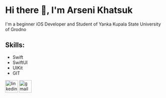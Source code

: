 # Hi there 👋, I'm Arseni Khatsuk
 I'm a beginner iOS Developer and Student of Yanka Kupala State University of Grodno

## Skills:
* Swift 
* SwiftUI 
* UIKit 
* GIT 



[<img src='https://cdn.jsdelivr.net/npm/simple-icons@3.0.1/icons/linkedin.svg' alt='linkedin' height='40'>](https://www.linkedin.com/in/arseni-khatsuk-592a45233/)  [<img src='https://cdn.jsdelivr.net/npm/simple-icons@3.0.1/icons/gmail.svg' alt='gmail' height='40'>](mailto:khatsuk007@gmail.com)  


